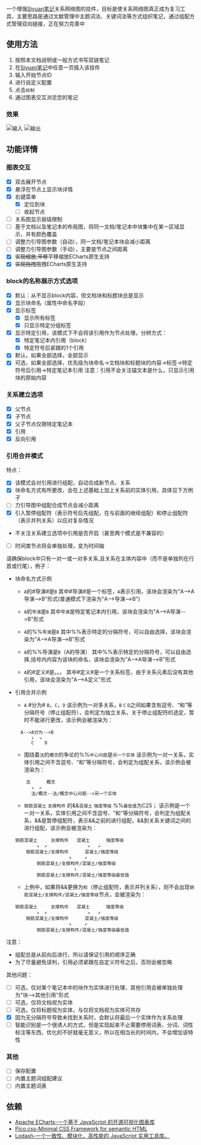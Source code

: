 一个增强[Siyuan笔记](https://github.com/siyuan-note/siyuan)关系网络图的挂件，目标是使关系网络图真正成为复习工具，主要思路是通过文献管理中主题词法、关键词法等方式组织笔记，通过组配方式管理双向链接，正在努力完善中

## 使用方法
1. 按照本文档说明或一般方式书写双链笔记
2. 在[Siyuan笔记](https://b3log.org/siyuan/)中任意一页插入该挂件
3. 输入开始节点ID
4. 进行自定义配置
5. 点击`绘制`
6. 通过图表交互浏览您的笔记
### 效果
![输入](https://github.com/etchnight/Siyuan_Network2/doc/example1_input.png)
![输出](https://github.com/etchnight/Siyuan_Network2/doc/example1_output.png)
## 功能详情
### 图表交互
- [x] 双击展开节点
- [x] 悬浮在节点上显示块详情
- [x] 右键菜单
  - [x] 定位到块
  - [ ] 收起节点
- [ ] 关系图显示层级限制
- [ ] 基于文档以及笔记本的布局图，将同一文档/笔记本中块集中在某一区域显示，并有颜色覆盖
- [ ] 调整力引导图参数（自动），同一文档/笔记本块会减小距离
- [ ] 调整力引导图参数（手动），主要是节点之间距离
- [x] ~~实现缩放,平移~~平移缩放ECharts原生支持
- [x] ~~实现拖拽~~拖拽ECharts原生支持
### block的名称展示方式选项
- [x] 默认：从不显示block内容，但文档块和标题块总是显示
- [x] 显示块命名（属性中命名字段）
- [x] 显示标签
    - [x] 显示所有标签
    - [x] 只显示特定分组标签
- [x] 显示特定引用，该模式下不会将该引用作为节点处理，分辨方式：
    - [x] 特定笔记本内引用（block）
    - [x] 特定符号后紧跟的1个引用
- [x] 默认，如果全部选择，全部显示
- [x] 可选，如果全部选择，优先级为块命名->文档块和标题块的内容->标签->特定符号后引用->特定笔记本引用
注意：引用不会关注锚文本是什么，只显示引用块的原始内容
### 关系建立选项
- [x] 父节点
- [x] 子节点
- [x] 父子节点仅限特定笔记本
- [x] 引用
- [x] 反向引用
### 引用合并模式
特点：
- [x] 该模式会对引用进行组配，自动合成新节点、关系
- [x] 块命名方式有所更改，会在上述基础上加上关系前的实体引用，具体见下方例子
- [ ] 力引导图中组配合成节点会减小距离
- [x] 引入暂停组配符（表示符号后先组配，在与前面的继续组配）和停止组配符（表示并列关系）以应对复杂情况
- 不关注关系建立选项中引用是否开启（甚至两个模式是不兼容的）
- [ ] 时间类节点将会单独处理，变为时间轴

请确保block中只有一对一或一对多关系,且关系在主体内容中（而不是单独列在行首或行尾），例子：
- 块命名方式示例
  - `A`的#导演#是`B`
  其中#导演#是一个标签，`A`表示引用，该块会渲染为"A-->A导演-->B"形式(普通模式下渲染为"A-->导演-->B")

  - `A`的`导演`是`B`
  其中`导演`是特定笔记本内引用，该块会渲染为"A-->A导演-->B"形式

  - `A`的%%`导演`是`B`
  其中%%表示特定的分隔符号，可以自由选择，该块会渲染为"A-->A导演-->B"形式

  - `A`的%%导演是`B`（A的导演）
  其中%%表示特定的分隔符号，可以自由选择,括号内内容为该块的命名，该块会渲染为"A-->A导演-->B"形式

  - `A`的#定义#是。。。
  其中#定义#是一个关系标签，由于关系元素后没有其他引用，该块会渲染为"A-->A定义"形式

- 引用合并示例
  - `A` #分为# `B`，`C`，`D`
  该示例为一对多关系，`B` `C` `D`之间如果含有逗号、“和”等分隔符号（停止组配符），会判定为独立关系，关于停止组配符的选定，暂时不能进行更改，该示例会被渲染为：
  ```
    A-->A分为-->B
        ↓  ↘
        C    D
  ```   
  - 围绕着`法`的`概念`的争论的%%`中心问题`是`另一个实体`
  该示例为一对一关系，实体引用之间不含逗号、“和”等分隔符号，会判定为组配关系，该示例会被渲染为：
  ```
      法      概念
        ↘  ↙
        法/概念--法/概念中心问题-->另一个实体
  ```

  - `钢筋混凝土` `支撑构件` 的&&`混凝土` `强度等级` %%`最低值`为C25；
  该示例是一个一对一关系，实体引用之间不含逗号、“和”等分隔符号，会判定为组配关系，&&是暂停组配符，表示&&之前的进行组配，&&到关系关键词之间的进行组配，该示例会被渲染为：
  ```
  钢筋混凝土     支撑构件   混凝土      强度等级
          ↘  ↙               ↘   ↙
      钢筋混凝土/支撑构件      混凝土/强度等级
                      ↘     ↙
          钢筋混凝土/支撑构件/混凝土/强度等级
                        ↓
          钢筋混凝土/支撑构件/混凝土/强度等级最低值
  ```
  - 上例中，如果将&&更换为`和`（停止组配符，表示并列关系），则不会出现`钢筋混凝土/支撑构件/混凝土/强度等级`节点，会被渲染为：
  ```
  钢筋混凝土     支撑构件   混凝土      强度等级
          ↘  ↙               ↘   ↙
      钢筋混凝土/支撑构件      混凝土/强度等级
                      ↘     ↙
          钢筋混凝土/支撑构件/混凝土/强度等级最低值
  ```
注意：
- 组配总是从前向后进行，所以请保证引用的顺序正确
- 为了尽量避免误判，引用必须紧跟在自定义符号之后，否则会被忽略

其他问题：
- [ ] 可选，仅对某个笔记本中的块作为实体进行处理，其他引用会被单独处理为"块-->其他引用"形式
- [ ] 可选，仅将文档视为实体
- [ ] 可选，仅将标题视为实体，与仅将文档视为实体可共存
- [x] 因为无分隔符号导致未找到关系时，会默认将最后一个实体作为关系处理
- [ ] 智能识别是一个很诱人的方式，但是实现起来不止需要停用词表、分词、词性标注等东西，优化的不好就毫无意义，所以在相当长的时间内，不会增加该特性
### 其他
- [ ] 保存配置
- [ ] 内置主题词组配建议
- [ ] 内置主题词表
## 依赖
- [Apache ECharts-一个基于 JavaScript 的开源可视化图表库](https://echarts.apache.org/zh/index.html)
- [Pico.css-Minimal CSS Framework for semantic HTML](https://github.com/picocss/pico)
- [Lodash-一个一致性、模块化、高性能的 JavaScript 实用工具库。](https://www.lodashjs.com/)